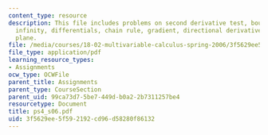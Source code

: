```yaml
---
content_type: resource
description: This file includes problems on second derivative test, boundaries and
  infinity, differentials, chain rule, gradient, directional derivative, and tangent
  plane.
file: /media/courses/18-02-multivariable-calculus-spring-2006/3f5629ee5f592192cd96d58280f86132_ps4_s06.pdf
file_type: application/pdf
learning_resource_types:
- Assignments
ocw_type: OCWFile
parent_title: Assignments
parent_type: CourseSection
parent_uid: 99ca73d7-5be7-449d-b0a2-2b7311257be4
resourcetype: Document
title: ps4_s06.pdf
uid: 3f5629ee-5f59-2192-cd96-d58280f86132
---
```

